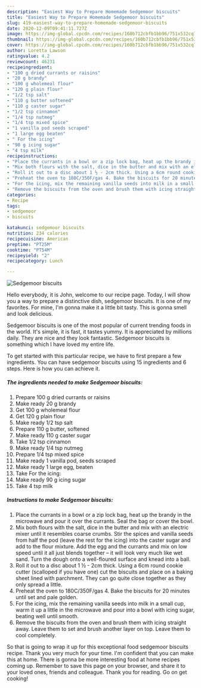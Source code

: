 ```yaml
---
description: "Easiest Way to Prepare Homemade Sedgemoor biscuits"
title: "Easiest Way to Prepare Homemade Sedgemoor biscuits"
slug: 419-easiest-way-to-prepare-homemade-sedgemoor-biscuits
date: 2020-12-09T09:41:11.727Z
image: https://img-global.cpcdn.com/recipes/160b712cbfb1bb96/751x532cq70/sedgemoor-biscuits-recipe-main-photo.jpg
thumbnail: https://img-global.cpcdn.com/recipes/160b712cbfb1bb96/751x532cq70/sedgemoor-biscuits-recipe-main-photo.jpg
cover: https://img-global.cpcdn.com/recipes/160b712cbfb1bb96/751x532cq70/sedgemoor-biscuits-recipe-main-photo.jpg
author: Loretta Lawson
ratingvalue: 4.2
reviewcount: 46231
recipeingredient:
- "100 g dried currants or raisins"
- "20 g brandy"
- "100 g wholemeal flour"
- "120 g plain flour"
- "1/2 tsp salt"
- "110 g butter softened"
- "110 g caster sugar"
- "1/2 tsp cinnamon"
- "1/4 tsp nutmeg"
- "1/4 tsp mixed spice"
- "1 vanilla pod seeds scraped"
- "1 large egg beaten"
- " For the icing"
- "90 g icing sugar"
- "4 tsp milk"
recipeinstructions:
- "Place the currants in a bowl or a zip lock bag, heat up the brandy in the microwave and pour it over the currants. Seal the bag or cover the bowl."
- "Mix both flours with the salt, dice in the butter and mix with an electric mixer until it resembles coarse crumbs. Stir the spices and vanilla seeds from half the pod (leave the rest for the icing) into the caster sugar and add to the flour mixture. Add the egg and the currants and mix on low speed until it all just blends together – it will look very much like wet sand. Turn the dough onto a well-floured surface and knead into a ball."
- "Roll it out to a disc about 1 ½ - 2cm thick. Using a 6cm round cookie cutter (scalloped if you have one) cut the biscuits and place on a baking sheet lined with parchment. They can go quite close together as they only spread a little."
- "Preheat the oven to 180C/350F/gas 4. Bake the biscuits for 20 minutes until set and pale golden."
- "For the icing, mix the remaining vanilla seeds into milk in a small cup, warm it up a little in the microwave and pour into a bowl with icing sugar, beating well until smooth."
- "Remove the biscuits from the oven and brush them with icing straight away. Leave them to set and brush another layer on top. Leave them to cool completely."
categories:
- Recipe
tags:
- sedgemoor
- biscuits

katakunci: sedgemoor biscuits 
nutrition: 234 calories
recipecuisine: American
preptime: "PT25M"
cooktime: "PT54M"
recipeyield: "2"
recipecategory: Lunch

---
```



![Sedgemoor biscuits](https://img-global.cpcdn.com/recipes/160b712cbfb1bb96/751x532cq70/sedgemoor-biscuits-recipe-main-photo.jpg)

Hello everybody, it is John, welcome to our recipe page. Today, I will show you a way to prepare a distinctive dish, sedgemoor biscuits. It is one of my favorites. For mine, I'm gonna make it a little bit tasty. This is gonna smell and look delicious.

Sedgemoor biscuits is one of the most popular of current trending foods in the world. It's simple, it is fast, it tastes yummy. It is appreciated by millions daily. They are nice and they look fantastic. Sedgemoor biscuits is something which I have loved my entire life.




To get started with this particular recipe, we have to first prepare a few ingredients. You can have sedgemoor biscuits using 15 ingredients and 6 steps. Here is how you can achieve it.

<!--inarticleads1-->

##### The ingredients needed to make Sedgemoor biscuits:

1. Prepare 100 g dried currants or raisins
1. Make ready 20 g brandy
1. Get 100 g wholemeal flour
1. Get 120 g plain flour
1. Make ready 1/2 tsp salt
1. Prepare 110 g butter, softened
1. Make ready 110 g caster sugar
1. Take 1/2 tsp cinnamon
1. Make ready 1/4 tsp nutmeg
1. Prepare 1/4 tsp mixed spice
1. Make ready 1 vanilla pod, seeds scraped
1. Make ready 1 large egg, beaten
1. Take  For the icing:
1. Make ready 90 g icing sugar
1. Take 4 tsp milk




<!--inarticleads2-->

##### Instructions to make Sedgemoor biscuits:

1. Place the currants in a bowl or a zip lock bag, heat up the brandy in the microwave and pour it over the currants. Seal the bag or cover the bowl.
1. Mix both flours with the salt, dice in the butter and mix with an electric mixer until it resembles coarse crumbs. Stir the spices and vanilla seeds from half the pod (leave the rest for the icing) into the caster sugar and add to the flour mixture. Add the egg and the currants and mix on low speed until it all just blends together – it will look very much like wet sand. Turn the dough onto a well-floured surface and knead into a ball.
1. Roll it out to a disc about 1 ½ - 2cm thick. Using a 6cm round cookie cutter (scalloped if you have one) cut the biscuits and place on a baking sheet lined with parchment. They can go quite close together as they only spread a little.
1. Preheat the oven to 180C/350F/gas 4. Bake the biscuits for 20 minutes until set and pale golden.
1. For the icing, mix the remaining vanilla seeds into milk in a small cup, warm it up a little in the microwave and pour into a bowl with icing sugar, beating well until smooth.
1. Remove the biscuits from the oven and brush them with icing straight away. Leave them to set and brush another layer on top. Leave them to cool completely.




So that is going to wrap it up for this exceptional food sedgemoor biscuits recipe. Thank you very much for your time. I'm confident that you can make this at home. There is gonna be more interesting food at home recipes coming up. Remember to save this page on your browser, and share it to your loved ones, friends and colleague. Thank you for reading. Go on get cooking!
